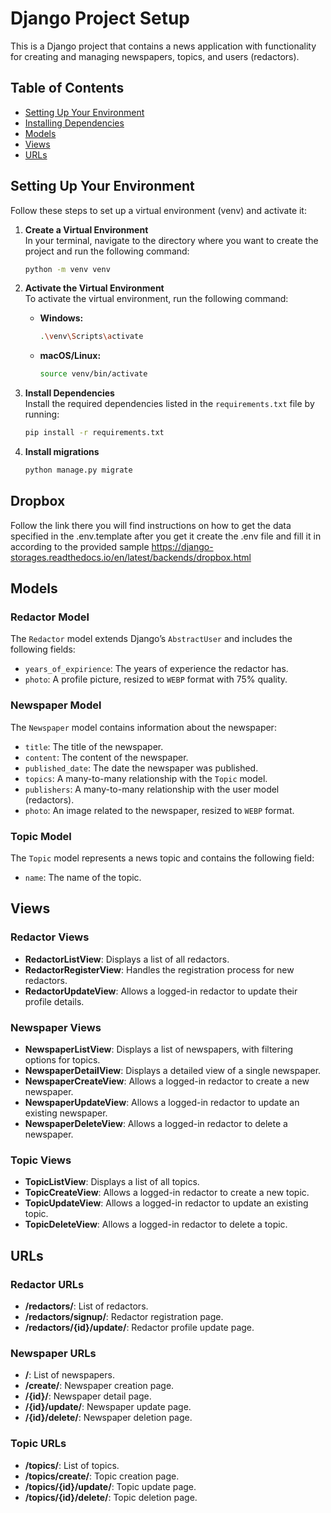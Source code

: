 
# Django Project Setup

This is a Django project that contains a news application with functionality for creating and managing newspapers, topics, and users (redactors).

## Table of Contents
- [Setting Up Your Environment](#setting-up-your-environment)
- [Installing Dependencies](#installing-dependencies)
- [Models](#models)
- [Views](#views)
- [URLs](#urls)

## Setting Up Your Environment

Follow these steps to set up a virtual environment (venv) and activate it:

1. **Create a Virtual Environment**  
   In your terminal, navigate to the directory where you want to create the project and run the following command:
   ```bash
   python -m venv venv
   ```

2. **Activate the Virtual Environment**  
   To activate the virtual environment, run the following command:

   - **Windows:**
     ```bash
     .\venv\Scripts\activate
     ```

   - **macOS/Linux:**
     ```bash
     source venv/bin/activate
     ```

3. **Install Dependencies**  
   Install the required dependencies listed in the `requirements.txt` file by running:
   ```bash
   pip install -r requirements.txt
   ```

4. **Install migrations**
   ```bash
   python manage.py migrate
   ```

## Dropbox
Follow the link there you will find instructions on how to get the data specified in the .env.template after you get it create the .env file and fill it in according to the provided sample
https://django-storages.readthedocs.io/en/latest/backends/dropbox.html

## Models

### Redactor Model
The `Redactor` model extends Django’s `AbstractUser` and includes the following fields:
- `years_of_expirience`: The years of experience the redactor has.
- `photo`: A profile picture, resized to `WEBP` format with 75% quality.

### Newspaper Model
The `Newspaper` model contains information about the newspaper:
- `title`: The title of the newspaper.
- `content`: The content of the newspaper.
- `published_date`: The date the newspaper was published.
- `topics`: A many-to-many relationship with the `Topic` model.
- `publishers`: A many-to-many relationship with the user model (redactors).
- `photo`: An image related to the newspaper, resized to `WEBP` format.

### Topic Model
The `Topic` model represents a news topic and contains the following field:
- `name`: The name of the topic.

## Views

### Redactor Views
- **RedactorListView**: Displays a list of all redactors.
- **RedactorRegisterView**: Handles the registration process for new redactors.
- **RedactorUpdateView**: Allows a logged-in redactor to update their profile details.

### Newspaper Views
- **NewspaperListView**: Displays a list of newspapers, with filtering options for topics.
- **NewspaperDetailView**: Displays a detailed view of a single newspaper.
- **NewspaperCreateView**: Allows a logged-in redactor to create a new newspaper.
- **NewspaperUpdateView**: Allows a logged-in redactor to update an existing newspaper.
- **NewspaperDeleteView**: Allows a logged-in redactor to delete a newspaper.

### Topic Views
- **TopicListView**: Displays a list of all topics.
- **TopicCreateView**: Allows a logged-in redactor to create a new topic.
- **TopicUpdateView**: Allows a logged-in redactor to update an existing topic.
- **TopicDeleteView**: Allows a logged-in redactor to delete a topic.

## URLs

### Redactor URLs
- **/redactors/**: List of redactors.
- **/redactors/signup/**: Redactor registration page.
- **/redactors/{id}/update/**: Redactor profile update page.

### Newspaper URLs
- **/**: List of newspapers.
- **/create/**: Newspaper creation page.
- **/{id}/**: Newspaper detail page.
- **/{id}/update/**: Newspaper update page.
- **/{id}/delete/**: Newspaper deletion page.

### Topic URLs
- **/topics/**: List of topics.
- **/topics/create/**: Topic creation page.
- **/topics/{id}/update/**: Topic update page.
- **/topics/{id}/delete/**: Topic deletion page.

